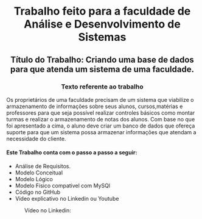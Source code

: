 __<h1 align="center">Trabalho feito para a faculdade de Análise e Desenvolvimento de Sistemas</h1>__

__<h2 align="center">Título do Trabalho: Criando uma base de dados para que atenda um sistema de uma faculdade.</h2>__

__<h3 align="center">Texto referente ao trabalho</h3>__
<p> Os proprietários de uma faculdade precisam de um sistema que viabilize o
 armazenamento de informações sobre seus alunos, cursos,matérias e professores para
 que seja possível realizar controles básicos como montar turmas e realizar o
 armazenamento de notas dos alunos.
 Com base no que foi apresentado a cima, o aluno deve criar um banco de dados que
 ofereça suporte para que um sistema possa armazenar informações que atendam a
 necessidade do cliente.</p>

<h4>Este Trabalho conta com o passo a passo a seguir:</h4>
<ul>
 <li>Análise de Requisitos.</li>
 <li>Modelo Conceitual</li>
 <li>Modelo Lógico</li>
 <li>Modelo Físico compativel com MySQl</li>
 <li>Código no GitHub</li>
 <li>Video explicativo no Linkedin ou Youtube</li>
    <ol>Vídeo no Linkedin: </ol>
</ul>
